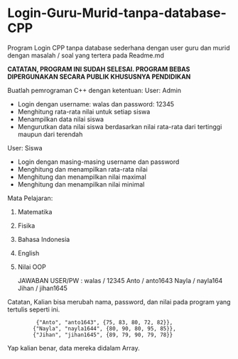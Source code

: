 # Login-Guru-Murid-tanpa-database-CPP
Program Login CPP tanpa database sederhana dengan user guru dan murid dengan masalah / soal yang tertera pada Readme.md

   <b>CATATAN, PROGRAM INI SUDAH SELESAI. PROGRAM BEBAS DIPERGUNAKAN SECARA PUBLIK KHUSUSNYA PENDIDIKAN</b>

Buatlah pemrograman C++ dengan ketentuan:
User: Admin
- Login dengan username: walas dan password: 12345
- Menghitung rata-rata nilai untuk setiap siswa
- Menampilkan data nilai siswa
- Mengurutkan data nilai siswa berdasarkan nilai rata-rata dari tertinggi maupun dari terendah

User: Siswa
- Login dengan masing-masing username dan password
- Menghitung dan menampilkan rata-rata nilai
- Menghitung dan menampilkan nilai maximal 
- Menghitung dan menampilkan nilai minimal

Mata Pelajaran:
1. Matematika 
2. Fisika
3. Bahasa Indonesia
4. English
5. Nilai OOP

   JAWABAN
   USER/PW :   walas / 12345
               Anto / anto1643
               Nayla / nayla164
               Jihan / jihan1645
   
Catatan, Kalian bisa merubah nama, password, dan nilai pada program yang tertulis seperti ini.
```
         {"Anto", "anto1643", {75, 83, 80, 72, 82}},
        {"Nayla", "nayla1644", {80, 90, 80, 95, 85}},
        {"Jihan", "jihan1645", {89, 79, 90, 79, 78}}
```

Yap kalian benar, data mereka didalam Array.
